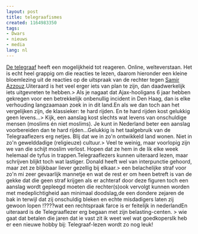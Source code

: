 ```yaml
---
layout: post
title: telegraafismes
created: 1164983350
tags:
- Dwars
- nieuws
- media
lang: nl
---
```

[De telegraaf](http://www.telegraaf.nl/binnenland/54611881/Acht_jaar_cel_voor_Samir_A..html?p=3,1#reacties) heeft een mogelijkheid tot reageren. Online, welteverstaan. Het is echt heel grappig om die reacties te lezen, daarom hieronder een kleine bloemlezing uit de reacties op de uitspraak van de rechter tegen [Samir Azzouz](http://nl.wikipedia.org/wiki/Samir_Azzouz).Uiteraard is het veel erger iets van plan te zijn, dan daadwerkelijk iets uitgevreten te hebben.> Als je nagaat dat Ajax-hooligans 6 jaar hebben gekregen voor een betrekkelijk onbenullig incident in Den Haag, dan is elke verhouding langzaamaan zoek in in dit land.En als we dan toch aan het vergelijken zijn, de klassieker: te hard rijden. En te hard rijden kost gelukkig geen levens...>  Kijk, een aanslag kost slechts wat levens van onschuldige mensen (moslims én niet moslims). Je kunt in Nederland beter een aanslag voorbereiden dan te hard rijden...Gelukkig is het taalgebruik van de Telegraaflezers erg netjes. Blij dat we in zo'n ontwikkeld land wonen. Niet in zo'n gewelddadige (religieuze) cultuur.> Veel te weinig, maar voorlopig zijn we van die schijt moslim verlost. Hopen dat ze hem in de lik elke week helemaal de tyfus in trappen.Telegraaflezers kunnen uiteraard lezen, maar schrijven blijkt toch wat lastiger. Donald heeft wel van interpunctie gehoord, maar zet ze blijkbaar liever gezellig bij elkaar.> een belachelijke straf voor zo'n mi zeer gevaarlijk mannetje en wat de rest er om heen betreft is van de gekke dat die geen straf krijgen als er achteraf door deze figuren toch een aanslag wordt gepleegd moeten die rechter(s)ook vervolgt kunnen worden met medeplichtigheid aan minimaal doodslag,de een dondere zejaren de bak in terwijl dat zij onschuldig bleken en echte misdadigers laten zij gewoon lopen !????wat een rechtspraak farce is er feitelijk in nederlandEn uiteraard is de Telegraaflezer erg begaan met zijn belasting-centen. > wie gaat dat betalen die jaren dat ie vast zit ik weet wel wat goedkopersIk heb er een nieuwe hobby bij: Telegraaf-lezen wordt zo nog leuk! 

